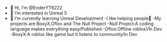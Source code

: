 - 👋 Hi, I’m @EnderYT6222
- 👀 I’m interested in Unreal 5
- 🌱 I’m currently learning Unreal Development
-İ like helping people💖
-My projects are BoxyX,Oflox and The Null Project
-Null Project:A coding languege makes everything easy/Published
-Oflox:Offline roblox!/İn Dev
-BoxyX:A roblox like game but it listens to community/İn Dev
<!---
EnderYT6222/EnderYT6222 is a ✨ special ✨ repository because its `README.md` (this file) appears on your GitHub profile.
You can click the Preview link to take a look at your changes.
--->

